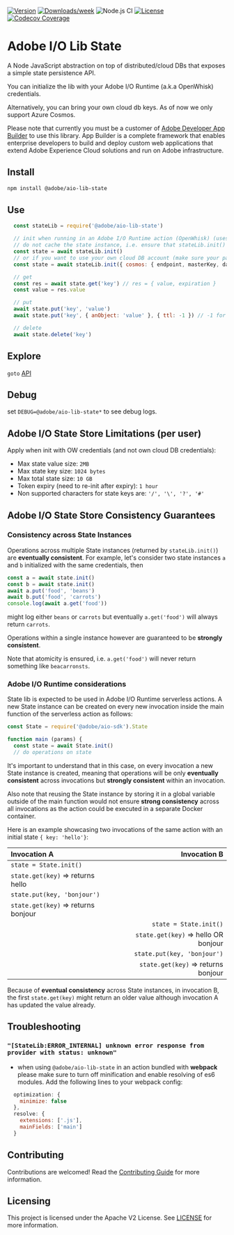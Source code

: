 <!--
Copyright 2019 Adobe. All rights reserved.
This file is licensed to you under the Apache License, Version 2.0 (the "License");
you may not use this file except in compliance with the License. You may obtain a copy
of the License at http://www.apache.org/licenses/LICENSE-2.0

Unless required by applicable law or agreed to in writing, software distributed under
the License is distributed on an "AS IS" BASIS, WITHOUT WARRANTIES OR REPRESENTATIONS
OF ANY KIND, either express or implied. See the License for the specific language
governing permissions and limitations under the License.
-->

[![Version](https://img.shields.io/npm/v/@adobe/aio-lib-state.svg)](https://npmjs.org/package/@adobe/aio-lib-state)
[![Downloads/week](https://img.shields.io/npm/dw/@adobe/aio-lib-state.svg)](https://npmjs.org/package/@adobe/aio-lib-state)
![Node.js CI](https://github.com/adobe/aio-lib-state/workflows/Node.js%20CI/badge.svg)
[![License](https://img.shields.io/badge/License-Apache%202.0-blue.svg)](https://opensource.org/licenses/Apache-2.0)
[![Codecov Coverage](https://img.shields.io/codecov/c/github/adobe/aio-lib-state/master.svg?style=flat-square)](https://codecov.io/gh/adobe/aio-lib-state/) 

# Adobe I/O Lib State

A Node JavaScript abstraction on top of distributed/cloud DBs that exposes a simple state persistence API.

You can initialize the lib with your Adobe I/O Runtime (a.k.a OpenWhisk) credentials.

Alternatively, you can bring your own cloud db keys. As of now we only support Azure Cosmos.

Please note that currently you must be a customer of [Adobe Developer App Builder](https://www.adobe.io/apis/experienceplatform/project-firefly.html) to use this library. App Builder is a complete framework that enables enterprise developers to build and deploy custom web applications that extend Adobe Experience Cloud solutions and run on Adobe infrastructure.

## Install

```bash
npm install @adobe/aio-lib-state
```

## Use

```js
  const stateLib = require('@adobe/aio-lib-state')

  // init when running in an Adobe I/O Runtime action (OpenWhisk) (uses env vars __OW_API_KEY and __OW_NAMESPACE automatically)
  // do not cache the state instance, i.e. ensure that stateLib.init() is called at every main() Runtime invocation.
  const state = await stateLib.init()
  // or if you want to use your own cloud DB account (make sure your partition key path is /partitionKey)
  const state = await stateLib.init({ cosmos: { endpoint, masterKey, databaseId, containerId, partitionKey } })

  // get
  const res = await state.get('key') // res = { value, expiration }
  const value = res.value

  // put
  await state.put('key', 'value')
  await state.put('key', { anObject: 'value' }, { ttl: -1 }) // -1 for no expiry, defaults to 86400 (24 hours)

  // delete
  await state.delete('key')
```

## Explore

`goto` [API](doc/api.md)

## Debug

set `DEBUG=@adobe/aio-lib-state*` to see debug logs.

## Adobe I/O State Store Limitations (per user)

Apply when init with OW credentials (and not own cloud DB credentials):

- Max state value size: `2MB`
- Max state key size: `1024 bytes`
- Max total state size: `10 GB`
- Token expiry (need to re-init after expiry): `1 hour`
- Non supported characters for state keys are: `'/', '\', '?', '#'`

## Adobe I/O State Store Consistency Guarantees

### Consistency across State Instances

Operations across multiple State instances (returned by `stateLib.init()`) are **eventually consistent**. For example, let's consider two state instances `a` and `b` initialized with the same credentials, then

```javascript
const a = await state.init()
const b = await state.init()
await a.put('food', 'beans')
await b.put('food', 'carrots')
console.log(await a.get('food'))
```

might log either `beans` or `carrots` but eventually `a.get('food')` will always return `carrots`.

Operations within a single instance however are guaranteed to be **strongly consistent**.

Note that atomicity is ensured, i.e.  `a.get('food')` will never return something like `beacarronsts`.

### Adobe I/O Runtime considerations

State lib is expected to be used in Adobe I/O Runtime serverless actions. A new State instance can be created on every new invocation inside the main function of the serverless action as follows:

```javascript
const State = require('@adobe/aio-sdk').State

function main (params) {
  const state = await State.init()
  // do operations on state
```

It's important to understand that in this case, on every invocation a new State instance is created, meaning that operations will be only **eventually consistent** across invocations but **strongly consistent** within an invocation.

Also note that reusing the State instance by storing it in a global variable outside of the main function would not ensure **strong consistency** across all invocations as the action could be executed in a separate Docker container.

Here is an example showcasing two invocations of the same action with an initial state `{ key: 'hello'}`:

Invocation A                          |     Invocation B                      |
| :---------------------------------- | ----------------------------------:   |
`state = State.init()`                |                                       |
`state.get(key)` => returns hello     |                                       |
`state.put(key, 'bonjour')`           |                                       |
`state.get(key)` => returns bonjour   |                                       |
|                                     | `state = State.init()`                |
|                                     | `state.get(key)` => hello OR bonjour  |
|                                     | `state.put(key, 'bonjour')`           |
|                                     | `state.get(key)` => returns bonjour   |

Because of **eventual consistency** across State instances, in invocation B, the first `state.get(key)` might return an older value although invocation A has updated the value already.

## Troubleshooting

### `"[StateLib:ERROR_INTERNAL] unknown error response from provider with status: unknown"`

- when using `@adobe/aio-lib-state` in an action bundled with **webpack** please make sure to turn off minification and enable resolving of es6 modules. Add the following lines to your webpack config:

```javascript
  optimization: {
    minimize: false
  },
  resolve: {
    extensions: ['.js'],
    mainFields: ['main']
  }
```

## Contributing

Contributions are welcomed! Read the [Contributing Guide](./.github/CONTRIBUTING.md) for more information.

## Licensing

This project is licensed under the Apache V2 License. See [LICENSE](LICENSE) for more information.
